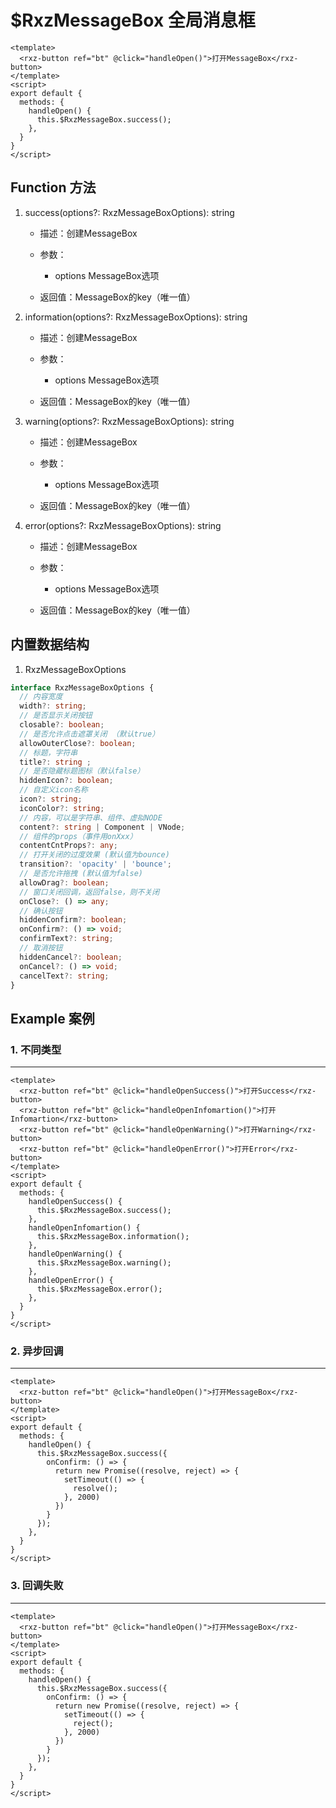 # $RxzMessageBox 全局消息框

<TestRxzMessageBox></TestRxzMessageBox>

```vue
<template>
  <rxz-button ref="bt" @click="handleOpen()">打开MessageBox</rxz-button>
</template>
<script>
export default {
  methods: {
    handleOpen() {
      this.$RxzMessageBox.success();
    },
  }
}
</script>

```

## Function 方法

1. success(options?: RxzMessageBoxOptions): string  
   
   + 描述：创建MessageBox
   
   + 参数：
     
     + options MessageBox选项
   
   + 返回值：MessageBox的key（唯一值）

2. information(options?: RxzMessageBoxOptions): string  
   
   + 描述：创建MessageBox
   
   + 参数：
     
     + options MessageBox选项
   
   + 返回值：MessageBox的key（唯一值）
3. warning(options?: RxzMessageBoxOptions): string  
   
   + 描述：创建MessageBox
   
   + 参数：
     
     + options MessageBox选项
   
   + 返回值：MessageBox的key（唯一值）
4. error(options?: RxzMessageBoxOptions): string  
   
   + 描述：创建MessageBox
   
   + 参数：
     
     + options MessageBox选项
   
   + 返回值：MessageBox的key（唯一值）

## 内置数据结构

1. RxzMessageBoxOptions

``` ts
interface RxzMessageBoxOptions {
  // 内容宽度
  width?: string;
  // 是否显示关闭按钮
  closable?: boolean;
  // 是否允许点击遮罩关闭 （默认true）
  allowOuterClose?: boolean;
  // 标题，字符串
  title?: string ;
  // 是否隐藏标题图标（默认false）
  hiddenIcon?: boolean;
  // 自定义icon名称
  icon?: string;
  iconColor?: string;
  // 内容，可以是字符串、组件、虚拟NODE
  content?: string | Component | VNode;
  // 组件的props（事件用onXxx）
  contentCntProps?: any;
  // 打开关闭的过度效果 (默认值为bounce)
  transition?: 'opacity' | 'bounce';
  // 是否允许拖拽 (默认值为false)
  allowDrag?: boolean;
  // 窗口关闭回调，返回false，则不关闭
  onClose?: () => any;
  // 确认按钮
  hiddenConfirm?: boolean;
  onConfirm?: () => void;
  confirmText?: string;
  // 取消按钮
  hiddenCancel?: boolean;
  onCancel?: () => void;
  cancelText?: string;
}

```

## Example 案例

### 1. 不同类型

---

<TestRxzMessageBoxExp1></TestRxzMessageBoxExp1>

``` vue 
<template>
  <rxz-button ref="bt" @click="handleOpenSuccess()">打开Success</rxz-button>
  <rxz-button ref="bt" @click="handleOpenInfomartion()">打开Infomartion</rxz-button>
  <rxz-button ref="bt" @click="handleOpenWarning()">打开Warning</rxz-button>
  <rxz-button ref="bt" @click="handleOpenError()">打开Error</rxz-button>
</template>
<script>
export default {
  methods: {
    handleOpenSuccess() {
      this.$RxzMessageBox.success();
    },
    handleOpenInfomartion() {
      this.$RxzMessageBox.information();
    },
    handleOpenWarning() {
      this.$RxzMessageBox.warning();
    },
    handleOpenError() {
      this.$RxzMessageBox.error();
    },
  }
}
</script>
```

### 2. 异步回调

---

<TestRxzMessageBoxExp2></TestRxzMessageBoxExp2>

``` vue
<template>
  <rxz-button ref="bt" @click="handleOpen()">打开MessageBox</rxz-button>
</template>
<script>
export default {
  methods: {
    handleOpen() {
      this.$RxzMessageBox.success({
        onConfirm: () => {
          return new Promise((resolve, reject) => {
            setTimeout(() => {
              resolve();
            }, 2000)
          })
        }
      });
    },
  }
}
</script>
```

### 3. 回调失败

---

<TestRxzMessageBoxExp3></TestRxzMessageBoxExp3>

``` vue
<template>
  <rxz-button ref="bt" @click="handleOpen()">打开MessageBox</rxz-button>
</template>
<script>
export default {
  methods: {
    handleOpen() {
      this.$RxzMessageBox.success({
        onConfirm: () => {
          return new Promise((resolve, reject) => {
            setTimeout(() => {
              reject();
            }, 2000)
          })
        }
      });
    },
  }
}
</script>
```
